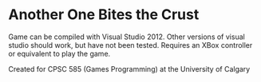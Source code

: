 # Another One Bites the Crust
Game can be compiled with Visual Studio 2012. Other versions of visual studio should work, but have not been tested. Requires an XBox controller or equivalent to play the game.

Created for CPSC 585 (Games Programming) at the University of Calgary
